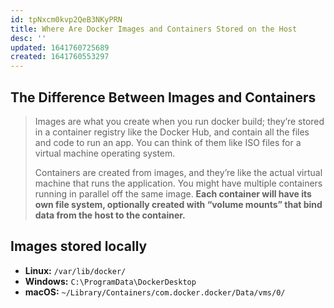 ```yaml
---
id: tpNxcm0kvp2QeB3NKyPRN
title: Where Are Docker Images and Containers Stored on the Host
desc: ''
updated: 1641760725689
created: 1641760553297
---
```


## The Difference Between Images and Containers

> Images are what you create when you run docker build; they’re stored in a container registry like the Docker Hub, and contain all the files and code to run an app. You can think of them like ISO files for a virtual machine operating system.
>
> Containers are created from images, and they’re like the actual virtual machine that runs the application. You might have multiple containers running in parallel off the same image. **Each container will have its own file system, optionally created with “volume mounts” that bind data from the host to the container.**

## Images stored locally

- **Linux:** `/var/lib/docker/`
- **Windows:** `C:\ProgramData\DockerDesktop`
- **macOS:** `~/Library/Containers/com.docker.docker/Data/vms/0/`

